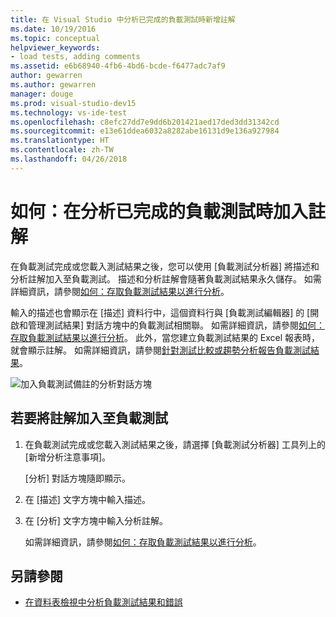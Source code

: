 ```yaml
---
title: 在 Visual Studio 中分析已完成的負載測試時新增註解
ms.date: 10/19/2016
ms.topic: conceptual
helpviewer_keywords:
- load tests, adding comments
ms.assetid: e6b68940-4fb6-4bd6-bcde-f6477adc7af9
author: gewarren
ms.author: gewarren
manager: douge
ms.prod: visual-studio-dev15
ms.technology: vs-ide-test
ms.openlocfilehash: c8efc27dd7e9dd6b201421aed17ded3dd31342cd
ms.sourcegitcommit: e13e61ddea6032a8282abe16131d9e136a927984
ms.translationtype: HT
ms.contentlocale: zh-TW
ms.lasthandoff: 04/26/2018
---
```

# <a name="how-to-add-comments-while-analyzing-a-completed-load-test"></a>如何：在分析已完成的負載測試時加入註解

在負載測試完成或您載入測試結果之後，您可以使用 [負載測試分析器] 將描述和分析註解加入至負載測試。 描述和分析註解會隨著負載測試結果永久儲存。 如需詳細資訊，請參閱[如何：存取負載測試結果以進行分析](../test/how-to-access-load-test-results-for-analysis.md)。

輸入的描述也會顯示在 [描述] 資料行中，這個資料行與 [負載測試編輯器] 的 [開啟和管理測試結果] 對話方塊中的負載測試相關聯。 如需詳細資訊，請參閱[如何：存取負載測試結果以進行分析](../test/how-to-access-load-test-results-for-analysis.md)。 此外，當您建立負載測試結果的 Excel 報表時，就會顯示註解。 如需詳細資訊，請參閱[針對測試比較或趨勢分析報告負載測試結果](../test/compare-load-test-results.md)。

![加入負載測試備註的分析對話方塊](../test/media/ltest_ananotes.png)

## <a name="to-add-a-comment-to-a-load-test"></a>若要將註解加入至負載測試

1.  在負載測試完成或您載入測試結果之後，請選擇 [負載測試分析器] 工具列上的 [新增分析注意事項]。

     [分析] 對話方塊隨即顯示。

2.  在 [描述] 文字方塊中輸入描述。

3.  在 [分析] 文字方塊中輸入分析註解。

    如需詳細資訊，請參閱[如何：存取負載測試結果以進行分析](../test/how-to-access-load-test-results-for-analysis.md)。

## <a name="see-also"></a>另請參閱

- [在資料表檢視中分析負載測試結果和錯誤](../test/analyze-load-test-results-and-errors-in-the-tables-view.md)